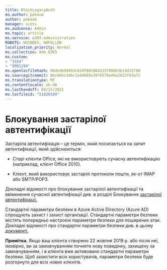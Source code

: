 ```yaml
---
title: BlockLegacyAuth
ms.author: pebaum
author: pebaum
manager: scotv
ms.audience: Admin
ms.topic: article
ms.service: o365-administration
ROBOTS: NOINDEX, NOFOLLOW
localization_priority: Normal
ms.collection: Adm_O365
ms.custom:
- "3154"
- "9001194"
ms.openlocfilehash: 06ded694893c020f862864215700853b19d35f08
ms.sourcegitcommit: 8bc60ec34bc1e40685e3976576e04a2623f63a7c
ms.translationtype: MT
ms.contentlocale: uk-UA
ms.lasthandoff: 04/15/2021
ms.locfileid: "51820199"
---
```

# <a name="blocking-legacy-authentication"></a>Блокування застарілої автентифікації

Застаріла автентифікація – це термін, який посилається на запит автентифікації, який здійснюються:

- Старі клієнти Office, які не використовують сучасну автентифікацію (наприклад, клієнт Office 2010).

- Клієнт, який використовує застарілі протоколи пошти, як-от IMAP або SMTP/POP3.

Докладні відомості про блокування застарілої автентифікації та ввімкнення сучасної автентифікації див. в розділі Блокування [застарілої автентифікації.](https://docs.microsoft.com/azure/active-directory/conditional-access/concept-conditional-access-block-legacy-authentication)

Стандартні параметри безпеки в Azure Active Directory (Azure AD) спрощують захист і захист організації. Стандартні параметри безпеки містять попередньо настроєні параметри безпеки для поширених атак.
Докладні відомості про стандартні параметри безпеки див. в цьому [документі.](https://docs.microsoft.com/azure/active-directory/fundamentals/concept-fundamentals-security-defaults) 

**Примітка.** Якщо ваш клієнта створено 22 жовтня 2019 р. або після неї, імовірно, ви за замовчуванням почнете нову поведінку, захищену за замовчуванням, і в клієнта вже активовано стандартні параметри безпеки.  Щоб захистити всіх користувачів, параметри безпеки буде розгорнуто для всіх нових клієнтів.
